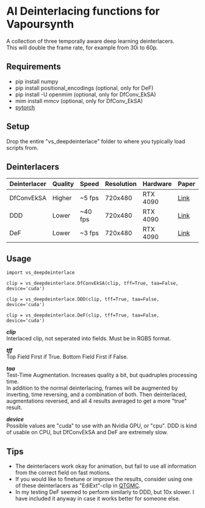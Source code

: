 # AI Deinterlacing functions for Vapoursynth
A collection of three temporally aware deep learning deinterlacers.  
This will double the frame rate, for example from 30i to 60p.  

## Requirements
* pip install numpy
* pip install positional_encodings (optional, only for DeF)
* pip install -U openmim (optional, only for DfConv_EkSA)
* mim install mmcv (optional, only for DfConv_EkSA)
* [pytorch](https://pytorch.org/)

## Setup
Drop the entire "vs_deepdeinterlace" folder to where you typically load scripts from.

## Deinterlacers
| Deinterlacer | Quality | Speed     | Resolution | Hardware | Paper                                                                     | Code 
| ------------ | ------- | --------- | ---------- | -------- | ------------------------------------------------------------------------- | ----
| DfConvEkSA   | Higher  | ~5 fps    | 720x480    | RTX 4090 | [Link](https://arxiv.org/pdf/2404.13018)                                  | [Link](https://github.com/KUIS-AI-Tekalp-Research-Group/Video-Deinterlacing)
| DDD          | Lower   | ~40 fps   | 720x480    | RTX 4090 | [Link](https://studios.disneyresearch.com/2020/11/10/deep-deinterlacing/) | [Link](https://github.com/vincentvdschaft/Disney-Deep-Deinterlacing)
| DeF          | Lower   | ~3 fps    | 720x480    | RTX 4090 | [Link](https://link.springer.com/chapter/10.1007/978-981-99-8073-4_28)    | [Link](https://github.com/Anonymous2022-cv/DeT)

## Usage

    import vs_deepdeinterlace
    
    clip = vs_deepdeinterlace.DfConvEkSA(clip, tff=True, taa=False, device='cuda')
    
    clip = vs_deepdeinterlace.DDD(clip, tff=True, taa=False, device='cuda')
    
    clip = vs_deepdeinterlace.DeF(clip, tff=True, taa=False, device='cuda')

__*clip*__  
Interlaced clip, not seperated into fields. Must be in RGBS format.

__*tff*__  
Top Field First if True. Bottom Field First if False.

__*taa*__  
Test-Time Augmentation. Increases quality a bit, but quadruples processing time.  
In addition to the normal deinterlacing, frames will be augmented by inverting, time reversing, and a combination of both. Then deinterlaced, augmentations reversed, and all 4 results averaged to get a more "true" result.

__*device*__  
Possible values are "cuda" to use with an Nvidia GPU, or "cpu". DDD is kind of usable on CPU, but DfConvEkSA and DeF are extremely slow.

## Tips
* The deinterlacers work okay for animation, but fail to use all information from the correct field on fast motions.
* If you would like to finetune or improve the results, consider using one of these deinterlacers as "EdiExt"-clip in [QTGMC](https://github.com/HomeOfVapourSynthEvolution/havsfunc/blob/f11d79c98589c9dcb5b10beec35b631db68b495c/havsfunc/havsfunc.py#L1912).
* In my testing DeF seemed to perform similarly to DDD, but 10x slower. I have included it anyway in case it works better for someone else.
